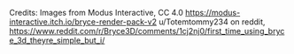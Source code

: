 Credits: 
Images from Modus Interactive, CC 4.0 https://modus-interactive.itch.io/bryce-render-pack-v2
u/Totemtommy234 on reddit, https://www.reddit.com/r/Bryce3D/comments/1cj2nj0/first_time_using_bryce_3d_theyre_simple_but_i/
